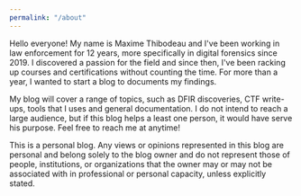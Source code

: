 ```yaml
---
permalink: "/about"
---
```


Hello everyone! My name is Maxime Thibodeau and I've been working in law enforcement for 12 years, more specifically in digital forensics since 2019. I discovered a passion for the field and since then, I've been racking up courses and certifications without counting the time. For more than a year, I wanted to start a blog to documents my findings. 

My blog will cover a range of topics, such as DFIR discoveries, CTF write-ups, tools that I uses and general documentation. I do not intend to reach a large audience, but if this blog helps a least one person, it would have serve his purpose. Feel free to reach me at anytime!

This is a personal blog. Any views or opinions represented in this blog are personal and belong solely to the blog owner and do not represent those of people, institutions, or organizations that the owner may or may not be associated with in professional or personal capacity, unless explicitly stated.
